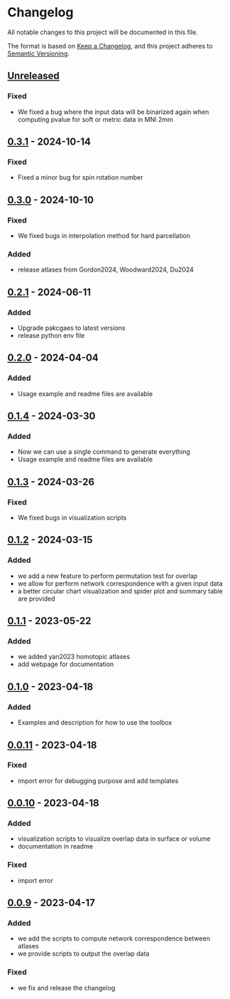 # Changelog
All notable changes to this project will be documented in this file.

The format is based on [Keep a Changelog](https://keepachangelog.com/en/1.0.0/), and this project adheres to [Semantic Versioning](https://semver.org/spec/v2.0.0.html).

## [Unreleased]
### Fixed
- We fixed a bug where the input data will be binarized again when computing pvalue for soft or metric data in MNI 2mm

## [0.3.1] - 2024-10-14
### Fixed
- Fixed a minor bug for spin rotation number

## [0.3.0] - 2024-10-10
### Fixed
- We fixed bugs in interpolation method for hard parcellation

### Added
- release atlases from Gordon2024, Woodward2024, Du2024

## [0.2.1] - 2024-06-11
### Added
- Upgrade pakcgaes to latest versions
- release python env file

## [0.2.0] - 2024-04-04
### Added
- Usage example and readme files are available

## [0.1.4] - 2024-03-30
### Added
- Now we can use a single command to generate everything
- Usage example and readme files are available

## [0.1.3] - 2024-03-26
### Fixed
- We fixed bugs in visualization scripts

## [0.1.2] - 2024-03-15
### Added
- we add a new feature to perform permutation test for overlap
- we allow for perform network correspondence with a given input data
- a better circular chart visualization and spider plot and summary table are provided

## [0.1.1] - 2023-05-22
### Added
- we added yan2023 homotopic atlases
- add webpage for documentation

## [0.1.0] - 2023-04-18
### Added
- Examples and description for how to use the toolbox

## [0.0.11] - 2023-04-18
### Fixed
- import error for debugging purpose and add templates

## [0.0.10] - 2023-04-18
### Added
- visualization scripts to visualize overlap data in surface or volume
- documentation in readme

### Fixed
- import error

## [0.0.9] - 2023-04-17
### Added
- we add the scripts to compute network correspondence between atlases
- we provide scripts to output the overlap data

### Fixed
- we fix and release the changelog

[Unreleased]: https://github.com/rubykong/cbig_network_correspondence/compare/0.3.1...master
[0.3.1]: https://github.com/rubykong/cbig_network_correspondence/compare/0.3.0...0.3.1
[0.3.0]: https://github.com/rubykong/cbig_network_correspondence/compare/0.2.1...0.3.0
[0.2.1]: https://github.com/rubykong/cbig_network_correspondence/compare/0.2.0...0.2.1
[0.2.0]: https://github.com/rubykong/cbig_network_correspondence/compare/0.1.4...0.2.0
[0.1.4]: https://github.com/rubykong/cbig_network_correspondence/compare/0.1.3...0.1.4
[0.1.3]: https://github.com/rubykong/cbig_network_correspondence/compare/0.1.2...0.1.3
[0.1.2]: https://github.com/rubykong/cbig_network_correspondence/compare/0.1.1...0.1.2
[0.1.1]: https://github.com/rubykong/cbig_network_correspondence/compare/0.1.0...0.1.1
[0.1.0]: https://github.com/rubykong/cbig_network_correspondence/compare/0.0.11...0.1.0
[0.0.11]: https://github.com/rubykong/cbig_network_correspondence/compare/0.0.10...0.0.11
[0.0.10]: https://github.com/rubykong/cbig_network_correspondence/compare/0.0.9...0.0.10
[0.0.9]: https://github.com/rubykong/cbig_network_correspondence/tree/0.0.9
